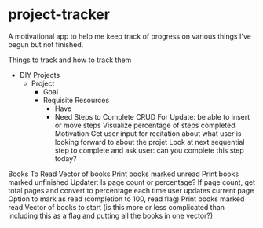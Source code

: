 # project-tracker
A motivational app to help me keep track of progress on various things I've begun but not finished.

Things to track and how to track them

- DIY Projects
  - Project
    - Goal
    - Requisite Resources
      - Have
      - Need
    Steps to Complete
      CRUD
        For Update: be able to insert or move steps
      Visualize percentage of steps completed
    Motivation
      Get user input for recitation about what user is looking forward to about the projet
      Look at next sequential step to complete and ask user: can you complete this step today?

Books To Read
  Vector of books
    Print books marked unread
    Print books marked unfinished
      Updater:
        Is page count or percentage?
        If page count, get total pages and convert to percentage each time user updates current page
        Option to mark as read (completion to 100, read flag)
    Print books marked read
  Vector of books to start (is this more or less complicated than including this as a flag and putting all the books in one vector?)
